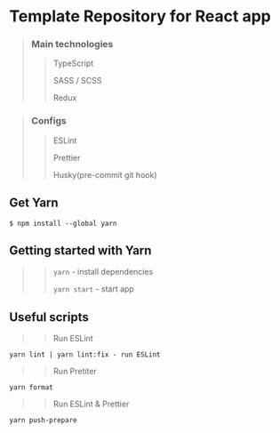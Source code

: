 # Template Repository for React app

> ### Main technologies
>> TypeScript
>> 
>> SASS / SCSS
>> 
>> Redux

> ### Configs
>> ESLint
>> 
>> Prettier
>> 
>> Husky(pre-commit git hook)

## Get Yarn
```
$ npm install --global yarn
```
## Getting started with Yarn
>> `yarn` - install dependencies 
>> 
>> `yarn start` - start app 

## Useful scripts
>> Run ESLint
```
yarn lint | yarn lint:fix - run ESLint
```
>> Run Pretiter 
```
yarn format
``` 
>> Run ESLint & Prettier
```
yarn push-prepare
```
